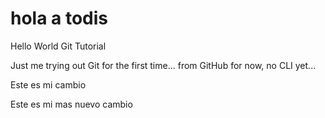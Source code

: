 # hola a todis
Hello World Git Tutorial

Just me trying out Git for the first time... from GitHub for now, no CLI yet...

Este es mi cambio

Este es mi mas nuevo cambio
